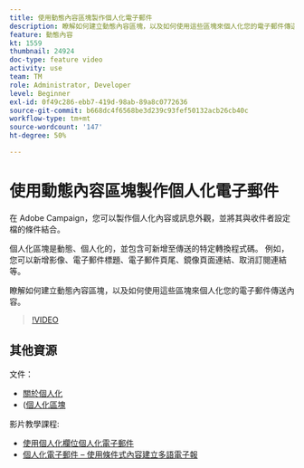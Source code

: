 ```yaml
---
title: 使用動態內容區塊製作個人化電子郵件
description: 瞭解如何建立動態內容區塊，以及如何使用這些區塊來個人化您的電子郵件傳送內容。
feature: 動態內容
kt: 1559
thumbnail: 24924
doc-type: feature video
activity: use
team: TM
role: Administrator, Developer
level: Beginner
exl-id: 0f49c286-ebb7-419d-98ab-89a8c0772636
source-git-commit: b668dc4f6568be3d239c93fef50132acb26cb40c
workflow-type: tm+mt
source-wordcount: '147'
ht-degree: 50%

---
```



# 使用動態內容區塊製作個人化電子郵件

在 Adobe Campaign，您可以製作個人化內容或訊息外觀，並將其與收件者設定檔的條件結合。

個人化區塊是動態、個人化的，並包含可新增至傳送的特定轉換程式碼。 例如，您可以新增影像、電子郵件標題、電子郵件頁尾、鏡像頁面連結、取消訂閱連結等。

瞭解如何建立動態內容區塊，以及如何使用這些區塊來個人化您的電子郵件傳送內容。


>[!VIDEO](https://video.tv.adobe.com/v/24924?quality=12)

## 其他資源

文件：

* [關於個人化](https://experienceleague.adobe.com/docs/campaign-classic/using/sending-messages/personalizing-deliveries/about-personalization.html)
* ([個人化區塊](https://experienceleague.adobe.com/docs/campaign-classic/using/sending-messages/personalizing-deliveries/personalization-blocks.html)

影片教學課程:

* [使用個人化欄位個人化電子郵件](/help/sending-messages/email-channel/personalizing-emails-using-personalization-fields.md)
* [個人化電子郵件 – 使用條件式內容建立多語電子報](/help/sending-messages/email-channel/personalizing-emails-create-a-multi-lingual-newsletter-using-conditional-content.md)
